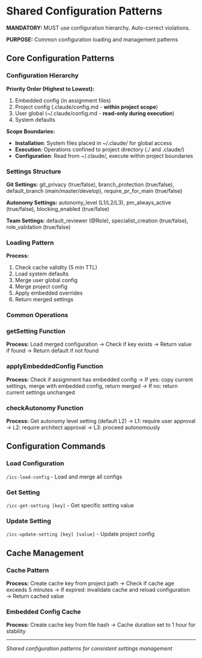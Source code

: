 # Shared Configuration Patterns

**MANDATORY:** MUST use configuration hierarchy. Auto-correct violations.

**PURPOSE:** Common configuration loading and management patterns

## Core Configuration Patterns

### Configuration Hierarchy
**Priority Order (Highest to Lowest):**
1. Embedded config (in assignment files)
2. Project config (.claude/config.md - **within project scope**)
3. User global (~/.claude/config.md - **read-only during execution**)
4. System defaults

**Scope Boundaries:**
- **Installation**: System files placed in ~/.claude/ for global access
- **Execution**: Operations confined to project directory (./ and .claude/)
- **Configuration**: Read from ~/.claude/, execute within project boundaries

### Settings Structure
**Git Settings:** git_privacy (true/false), branch_protection (true/false), default_branch (main/master/develop), require_pr_for_main (true/false)

**Autonomy Settings:** autonomy_level (L1/L2/L3), pm_always_active (true/false), blocking_enabled (true/false)

**Team Settings:** default_reviewer (@Role), specialist_creation (true/false), role_validation (true/false)

### Loading Pattern
**Process:**
1. Check cache validity (5 min TTL)
2. Load system defaults
3. Merge user global config
4. Merge project config
5. Apply embedded overrides
6. Return merged settings

### Common Operations

### getSetting Function
**Process:** Load merged configuration → Check if key exists → Return value if found → Return default if not found

### applyEmbeddedConfig Function  
**Process:** Check if assignment has embedded config → If yes: copy current settings, merge with embedded config, return merged → If no: return current settings unchanged

### checkAutonomy Function
**Process:** Get autonomy level setting (default L2) → L1: require user approval → L2: require architect approval → L3: proceed autonomously

## Configuration Commands

### Load Configuration
`/icc-load-config` - Load and merge all configs

### Get Setting
`/icc-get-setting [key]` - Get specific setting value

### Update Setting
`/icc-update-setting [key] [value]` - Update project config

## Cache Management

### Cache Pattern
**Process:** Create cache key from project path → Check if cache age exceeds 5 minutes → If expired: invalidate cache and reload configuration → Return cached value

### Embedded Config Cache
**Process:** Create cache key from file hash → Cache duration set to 1 hour for stability

---
*Shared configuration patterns for consistent settings management*
